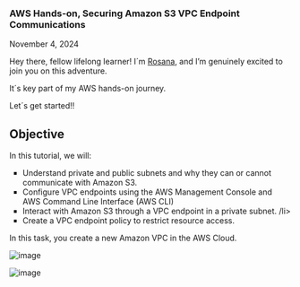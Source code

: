 <h3>AWS Hands-on, Securing Amazon S3 VPC Endpoint Communications</h3>
<p>November 4, 2024<br></p>


<p>Hey there, fellow lifelong learner! I´m <a href="https://www.linkedin.com/in/rosanafssantos/">Rosana</a>, and I’m genuinely excited to join you on this adventure.</p>
<p>It´s key part of my AWS hands-on journey.</p>
<p>Let´s get started!!</p>



<h2>Objective</h2>
<p>In this tutorial, we will:
<ul style="list-style-type:square">
    <li>Understand private and public subnets and why they can or cannot communicate with Amazon S3.</li>
    <li>Configure VPC endpoints using the AWS Management Console and AWS Command Line Interface (AWS CLI)</li>
    <li>Interact with Amazon S3 through a VPC endpoint in a private subnet. /li>
    <li>Create a VPC endpoint policy to restrict resource access.</li>
</ul></p>


<p>In this task, you create a new Amazon VPC in the AWS Cloud. </p>

![image](https://github.com/user-attachments/assets/26915386-9a84-43b2-bb2f-597b90f6f3bc)


![image](https://github.com/user-attachments/assets/3a3eeffe-25de-4182-ae7a-902c6b6ec910)



